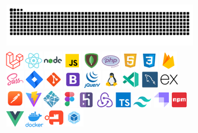 <img src="https://raw.githubusercontent.com/Furqaaan/Furqaaan/master/github-user-contribution.svg" />

[<img src="logos/laravel.png" alt="Laravel" />](#)
[<img src="logos/react.png" alt="React" />](#)
[<img src="logos/node.png" alt="Node" />](#)
[<img src="logos/javascript.png" alt="Javascript" />](#)
[<img src="logos/mongo.png" alt="MongoDB" />](#)
[<img src="logos/php.png" alt="PHP" />](#)
[<img src="logos/html.png" alt="HTML" />](#)
[<img src="logos/css.png" alt="CSS" />](#)
[<img src="logos/firebase.png" alt="Firebase" />](#)
[<img src="logos/sass.png" alt="Sass" />](#)
[<img src="logos/jira.png" alt="Jira" />](#)
[<img src="logos/git.png" alt="Git" />](#)
[<img src="logos/bootstrap.png" alt="Bootstrap" />](#)
[<img src="logos/jquery.png" alt="jQuery" />](#)
[<img src="logos/linux.png" alt="Linux" />](#)
[<img src="logos/vscode.png" alt="VSCode" />](#)
[<img src="logos/mysql.png" alt="MySQL" />](#)
[<img src="logos/express.png" width="48px" alt="Express" />](#)
[<img src="logos/postman.png" alt="Postman" />](#)
[<img src="logos/vite.svg" width="44px" alt="Vite" />](#)
[<img src="logos/netlify.png" width="44px" alt="Netlify" />](#)
[<img src="logos/figma.png" width="44px" />](#)
[<img src="logos/heroku.png" width="40px" alt="Heroku">](#)&nbsp;
[<img src="logos/redux.png" width="44px" alt="Redux"/>](#)&nbsp;
[<img src="logos/typescript.png" width="40px" alt="Typescript"/>](#)&nbsp;
[<img src="logos/tailwind.png" width="48px" alt="Tailwind"/>](#)&nbsp;
[<img src="logos/strapi.png" width="40px" alt="Strapi"/>](#)&nbsp;
[<img src="logos/npm.png" width="40px" alt="NPM"/>](#)&nbsp;
[<img src="logos/vue.png" width="48px" alt="Vue"/>](#)
[<img src="logos/docker.webp" width="48px" alt="Docker"/>](#)
[<img src="logos/authentik.png" width="50px" alt="Authentik"/>](#)
[<img src="logos/webpack.png" width="50px" alt="Webpack"/>](#)
